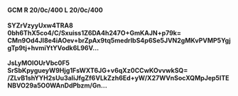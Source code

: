 #### GCM R 20/0c/400 L 20/0c/400
**SYZrVzyyUxw4TRA8**<br/>**0bh6ThX5co4/C/Sxuiss1Z6DA4h247O+GmKAJN+p79k=**<br/>**CMn9Od4JI8e4iAOev+brZpAx9tq5medrIbS4p6Se5JVN2gMKvPVMP5YgjgTp9tj+hvmiYtYVodk6L96V...**<br/><br/>
**JsLyMOIOUrVbc0F5**<br/>**SrSbKpygueyW9Hjg1FsWXT6JG+v6qXz0CCwKOvvwkSQ=**<br/>**/ZLvB1shYYH2sUu3aliJfgZf6VLkZzh6Ed+yW/X27WVnSocXQMpJep5ITENBVO29a5O0WAnDdPbzm/Gn...**